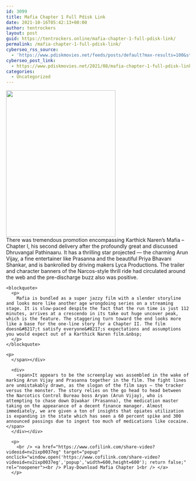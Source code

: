 ```yaml
---
id: 3099
title: Mafia Chapter 1 Full Pdisk Link
date: 2021-10-16T05:42:13+00:00
author: tentrockers
layout: post
guid: https://tentrockers.online/mafia-chapter-1-full-pdisk-link/
permalink: /mafia-chapter-1-full-pdisk-link/
cyberseo_rss_source:
  - 'https://www.pdiskmovies.net/feeds/posts/default?max-results=100&start-index=901'
cyberseo_post_link:
  - https://www.pdiskmovies.net/2021/08/mafia-chapter-1-full-pdisk-link.html
categories:
  - Uncategorized
---
```

<div class="separator">
  <a href="https://1.bp.blogspot.com/-wRmNBfXyu9o/YR5eUzL_hQI/AAAAAAAAahQ/vtppy8IzoxkSEoCWWSUKEgMHTctGWebywCLcBGAsYHQ/s259/Mafia%2BChapter%2B1%2BFull%2BPdisk%2BLink.jpg" imageanchor="1"><img loading="lazy" border="0" data-original-height="259" data-original-width="194" height="400" src="https://1.bp.blogspot.com/-wRmNBfXyu9o/YR5eUzL_hQI/AAAAAAAAahQ/vtppy8IzoxkSEoCWWSUKEgMHTctGWebywCLcBGAsYHQ/w300-h400/Mafia%2BChapter%2B1%2BFull%2BPdisk%2BLink.jpg" width="300" /></a>
</div>



<div>
  <div>
    <span>There was tremendous promotion encompassing Karthick Naren&#8217;s Mafia – Chapter I, his second delivery after the profoundly great and discussed Dhruvangal Pathinaaru. It has a thrilling star projected — the charming Arun Vijay, a fine entertainer like Prasanna and the beautiful Priya Bhavani Shankar, and is bankrolled by driving makers Lyca Productions. The trailer and character banners of the Narcos-style thrill ride had circulated around the web and the pre-discharge buzz also was positive.&nbsp;</span>
  </div>
  
  <div>
    <span></p> 
    
    <blockquote>
      <p>
        Mafia is bundled as a super jazzy film with a slender storyline and looks more like another age wrongdoing series on a streaming stage. It is slow-paced despite the fact that the run time is just 112 minutes, arrives at a crescendo in its take out huge uncover peak, which is the feature. The staggering turn toward the end looks more like a base for the one-line story for a Chapter II. The film doesn&#8217;t satisfy everyone&#8217;s expectations and assumptions you would expect out of a Karthick Naren film.&nbsp;
      </p>
    </blockquote>
    
    <p>
      </span></div> 
      
      <div>
        <span>It appears to be the screenplay was assembled in the wake of marking Arun Vijay and Prasanna together in the film. The fight lines are unmistakably drawn, as the slogan of the film says – the tracker versus the monster. The story relies on the go head to head between the Narcotics Control Bureau boss Aryan (Arun Vijay), who is attempting to chase down Diwakar (Prasanna), the medication master taking on the appearance of a decent finance manager. Almost immediately, we are given a ton of insights that opiates utilization is expanding in the state which has seen a 60 percent spike and 300 announced passings due to ingest too much of medications like cocaine.</span>
      </div></div> 
      
      <p>
        <br /> <a href="https://www.cofilink.com/share-video?videoid=nv2ixp0037eg" target="popup" onclick="window.open('https://www.cofilink.com/share-video?videoid=nv2ixp0037eg','popup','width=600,height=600'); return false;" rel="noopener"><br /> Play-Download Mafia Chapter 1<br /> </a>
      </p>